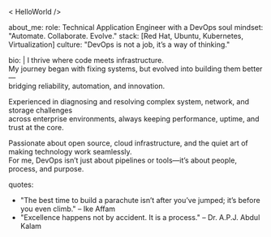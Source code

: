 < HelloWorld />

about_me:
  role: Technical Application Engineer with a DevOps soul
  mindset: "Automate. Collaborate. Evolve."
  stack: [Red Hat, Ubuntu, Kubernetes, Virtualization]
  culture: "DevOps is not a job, it’s a way of thinking."

bio: |
  I thrive where code meets infrastructure.  
  My journey began with fixing systems, but evolved into building them better—  
  bridging reliability, automation, and innovation.

  Experienced in diagnosing and resolving complex system, network, and storage challenges  
  across enterprise environments, always keeping performance, uptime, and trust at the core.

  Passionate about open source, cloud infrastructure, and the quiet art of making technology work seamlessly.  
  For me, DevOps isn’t just about pipelines or tools—it’s about people, process, and purpose.

quotes:
  - "The best time to build a parachute isn’t after you’ve jumped; it’s before you even climb." – Ike Affam
  - "Excellence happens not by accident. It is a process." – Dr. A.P.J. Abdul Kalam
